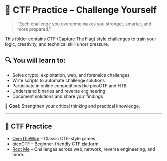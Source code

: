 # 🎯 CTF Practice – Challenge Yourself

> "Each challenge you overcome makes you stronger, smarter, and more prepared."

This folder contains CTF (Capture The Flag) style challenges to train your logic, creativity, and technical skill under pressure.

## 🔍 You will learn to:

- Solve crypto, exploitation, web, and forensics challenges
- Write scripts to automate challenge solutions
- Participate in online competitions like picoCTF and HTB
- Understand binaries and reverse engineering
- Document solutions and share your findings

🧠 **Goal:** Strengthen your critical thinking and practical knowledge.

---

## 🎯 CTF Practice

- [OverTheWire](https://overthewire.org/wargames/) – Classic CTF-style games.
- [picoCTF](https://picoctf.org/) – Beginner-friendly CTF platform.
- [Root Me](https://www.root-me.org/) – Challenges across web, network, reverse engineering, and more.
